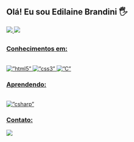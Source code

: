 ## Olá! Eu sou Edilaine Brandini 🖐️
</div>
 <a href= " https://github.com/Edilaine-priscila">
 <img eight="180em" src=https://github-readme-stats.vercel.app/api?username=Edilaine-priscila&show_icons=true&theme=dracula&include_all_commits=true&count_private=true"/>
 <img eight="180em" src=https://github-readme-stats.vercel.app/api/top-langs/?username=Edilaine-priscila&layout=compact&langs_count=16&theme=dracula   
</div>

##

### Conhecimentos em: 
<div style=”display: inline_block”><br/>
   <img align=”center” alt=”html5” src=https://img.shields.io/badge/HTML5-E34F26?style=for-the-badge&logo=html5&logoColor=white/>
   <img align=”center” alt=”css3” src=https://img.shields.io/badge/CSS3-1572B6?style=for-the-badge&logo=css3&logoColor=white/>
   <img align=”center” alt=”C” src=https://img.shields.io/badge/C-00599C?style=for-the-badge&logo=c&logoColor=White/>
 </div>

  ### Aprendendo:
  <div style=”display: inline_block”><br/>
     <img align=”center” alt=”csharp” src="https://img.shields.io/badge/C%23-239120?style=for-the-badge&logo=c-sharp&logoColor=white"/>
  </div>

### Contato:
<div>
    <a href="https://www.linkedin.com/in/edilaine-brandini-45b6651a4 "  target="_blank"><img src=https://img.shields.io/badge/LinkedIn-0077B5?style=for-the-badge&logo=linkedin&logoColor=white"target="_blank"></a>                                                                                                                       </div>

                                                                                                                         

